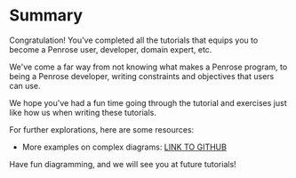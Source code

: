# Summary

Congratulation! You've completed all the tutorials that equips you to become a Penrose user, developer, domain expert, etc. 

We've come a far way from not knowing what makes a Penrose program, to being a Penrose developer, writing constraints and objectives that users can use. 

We hope you've had a fun time going through the tutorial and exercises just like how us when writing these tutorials. 

For further explorations, here are some resources:

* More examples on complex diagrams: [LINK TO GITHUB](https://github.com/penrose/penrose/wiki/Example-diagrams)

Have fun diagramming, and we will see you at future tutorials!

